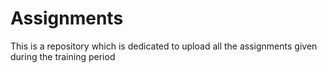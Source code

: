 # Assignments
This is a repository which is dedicated to upload all the assignments given during the training period
